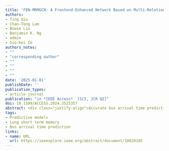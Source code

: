 ```yaml
---
title: 'FEN-MRMGCN: A Frontend-Enhanced Network Based on Multi-Relational Modeling GCN for Bus Arrival Time Prediction'
authors: 
- Ting Qiu
- Chan-Tong Lam
- Bowie Liu
- Benjamin K. Ng
- admin
- Sio-Kei Im
authors_notes:
- ""
- "corresponding author"
- ""
- ""
- ""
- ""
date: '2025-01-01'
publishDate: ''
publication_types:
- article-journal
publication: "in *IEEE Access*  [SCI, JCR Q2]"
doi: 10.1109/ACCESS.2024.3525357
abstract: <div class="justify-align">Accurate bus arrival time prediction is crucial for enhancing passenger experience and optimizing smart city transit systems. Existing methods, typically based on single-route, sparse stop data, struggle with the complex spatiotemporal interactions present in dense stop areas and multi-route networks, resulting in lower prediction accuracy. In this paper, we propose a frontend-enhanced time-series prediction network, in which the Multi-Relational Modeling Graph Convolution (MRMGCN) as the frontend-enhanced module, called FEN-MRMGCN. The proposed module captures spatial relationships in dense, multi-route areas by using graph convolution layers based on multi-relational modeling to aggregate spatial information. The network then uses a conventional time-series model to capture temporal dynamics. Our approach effectively combines external factors, such as traffic congestion and weather conditions, particularly in dense bus route areas, thereby significantly enhancing bus arrival time prediction accuracy. Moreover, we compile and analyze a comprehensive dataset comprising passenger flow, traffic conditions, weather information, and arrival times for both densely populated bus stop areas and regular areas in Macao. Experimental results demonstrate that our frontend-enhanced network achieves a reduction in the Mean Absolute Percentage Error (MAPE) by 15.36%, 13.44%, and 19.07% compared to traditional time series forecasting models like CNN, LSTM, and Transformer, respectively. Future research will focus on leveraging additional data sources and exploring advanced graph convolutional architectures to further elevate prediction accuracy.</div>
tags:
- Predictive models
- Long short term memory
- Bus arrival time prediction
links:
- name: URL
  url: https://ieeexplore.ieee.org/abstract/document/10820185
---
```

